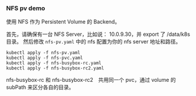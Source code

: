 ### NFS pv demo

使用 NFS 作为 Persistent Volume 的 Backend。

首先，请确保有一台 NFS Server，比如说： 10.0.9.30，并 export 了 /data/k8s 目录。
然后修改 `nfs-pv.yaml` 中的 nfs 配置为你的 nfs server 地址和路径。

```
kubectl apply -f nfs-pv.yaml
kubectl apply -f nfs-pvc.yaml
kubectl apply -f nfs-busybox-rc.yaml
kubectl apply -f nfs-busybox-rc2.yaml
```
 nfs-busybox-rc 和 nfs-busybox-rc2　共用同一个 pvc，通过 volume 的 subPath 来区分各自的目录。
